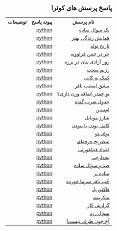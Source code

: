 <!DOCTYPE html>
<html lang="fa" dir="rtl">
<meta charset="utf-8">
<body>

<h2>پاسخ پرسش های کوئرا</h2>

<table style="width:100%">
  <tr>
    <th>نام پرسش</th>
    <th>پیوند پاسخ</th>
    <th>توضیحات</th>
  </tr>
  <tr>
    <td><a href="https://quera.org/problemset/2885/">یک سوال ساده</a></td>
    <td><a href="https://github.com/ciberneticaDieu/quera_questions-_solved/blob/main/quera/A_simple_question.py">python</a></td>
    <td></td>
  </tr>
    <tr>
    <td><a href="https://quera.org/problemset/10325/">همایش زندگی بهتر</a></td>
    <td><a href="https://github.com/ciberneticaDieu/quera_questions_solved/blob/main/quera/Better_Life_Conference.py">python</a></td>
    <td></td>
  </tr>
    <tr>
    <td><a href="https://quera.org/problemset/615/">تاریخ تولد</a></td>
    <td><a href="https://github.com/ciberneticaDieu/quera_questions_solved/blob/main/quera/Date_of_birth.py">python</a></td>
    <td></td>
  </tr>
    <tr>
    <td><a href="https://quera.org/problemset/4065/">خر در چمن فراوونه</a></td>
    <td><a href="https://github.com/ciberneticaDieu/quera_questions_solved/blob/main/quera/Donkeys_abound_in_the_grass!!.py">python</a></td>
    <td></td>
  </tr>
      <tr>
    <td><a href="https://quera.org/problemset/10162/">روز آزادی بیان در برره</a></td>
    <td><a href="https://github.com/ciberneticaDieu/quera_questions_solved/blob/main/quera/Freedom_of_Expression_Day_in_Barre.py">python</a></td>
    <td></td>
  </tr>
      <tr>
    <td><a href="https://quera.org/problemset/20256/">رژیم سخت</a></td>
    <td><a href="https://github.com/ciberneticaDieu/quera_questions_solved/blob/main/quera/Hard_diet.py">python</a></td>
    <td></td>
  </tr>
      <tr>
    <td><a href="https://quera.org/problemset/8838/">کمک به کاپی</a></td>
    <td><a href="https://github.com/ciberneticaDieu/quera_questions_solved/blob/main/quera/Help_copy.py">python</a></td>
    <td></td>
  </tr>
        <tr>
    <td><a href="https://quera.org/problemset/10230/">مشق امشب باقر</a></td>
    <td><a href="https://github.com/ciberneticaDieu/quera_questions_solved/blob/main/quera/Homework_tonight_Baqir.py">python</a></td>
    <td></td>
  </tr>
          <tr>
    <td><a href="https://quera.org/problemset/3404/">تو چقدر اضافه وزن داری؟</a></td>
    <td><a href="https://github.com/ciberneticaDieu/quera_questions_solved/blob/main/quera/How_overweight_are_you.py">python</a></td>
    <td></td>
  </tr>
            <tr>
    <td><a href="https://quera.org/problemset/3409/">جدول ضرب گنده</a></td>
    <td><a href="https://github.com/ciberneticaDieu/quera_questions_solved/blob/main/quera/Large_multiplication_table.py">python</a></td>
    <td></td>
  </tr>
              <tr>
    <td><a href="https://quera.org/problemset/28947/">ام‌سین</a></td>
    <td><a href="https://github.com/ciberneticaDieu/quera_questions_solved/blob/main/quera/M_sin.py">python</a></td>
    <td></td>
  </tr>
                <tr>
    <td><a href="https://quera.org/problemset/17244/">شارژ موبایل</a></td>
    <td><a href="https://github.com/ciberneticaDieu/quera_questions_solved/blob/main/quera/Mobile_charging.py">python</a></td>
    <td></td>
  </tr>
                  <tr>
    <td><a href="https://quera.org/problemset/282/">کامل بودن یا نبودن</a></td>
    <td><a href="https://github.com/ciberneticaDieu/quera_questions_solved/blob/main/quera/Perfection_or_incompleteness.py">python</a></td>
    <td></td>
  </tr>
                    <tr>
    <td><a href="https://quera.org/problemset/616/">توان دو</a></td>
    <td><a href="https://github.com/ciberneticaDieu/quera_questions_solved/blob/main/quera/Power_two.py">python</a></td>
    <td></td>
  </tr>
                      <tr>
    <td><a href="https://quera.org/problemset/2636/">شطرنج حرفه‌ای</a></td>
    <td><a href="https://github.com/ciberneticaDieu/quera_questions_solved/blob/main/quera/Professional_Chess.py">python</a></td>
    <td></td>
  </tr>
                        <tr>
    <td><a href="https://quera.org/problemset/280/">اعداد فیثاغورثی</a></td>
    <td><a href="https://github.com/ciberneticaDieu/quera_questions_solved/blob/main/quera/Pythagorean_numbers.py">python</a></td>
    <td></td>
  </tr>
                          <tr>
    <td><a href="https://quera.org/problemset/3429/">یخدارچی</a></td>
    <td><a href="https://github.com/ciberneticaDieu/quera_questions_solved/blob/main/quera/Refrigerator.py">python</a></td>
    <td></td>
  </tr>
                            <tr>
    <td><a href="https://quera.org/problemset/31025/">صبا و سوال ساده</a></td>
    <td><a href="https://github.com/ciberneticaDieu/quera_questions_solved/blob/main/quera/Saba_and_simple_question.py">python</a></td>
    <td></td>
  </tr>
                              <tr>
    <td><a href="https://quera.org/problemset/3403/">ساده تر</a></td>
    <td><a href="https://github.com/ciberneticaDieu/quera_questions_solved/blob/main/quera/Simpler.py">python</a></td>
    <td></td>
  </tr>
                                <tr>
    <td><a href="https://quera.org/problemset/10231/">خُب باقر سرما خورده</a></td>
    <td><a href="https://github.com/ciberneticaDieu/quera_questions_solved/blob/main/quera/Well_Baqir_has_a_cold.py">python</a></td>
    <td></td>
  </tr>
                                  <tr>
    <td><a href="https://quera.org/problemset/589/">فاکتوریل</a></td>
    <td><a href="https://github.com/ciberneticaDieu/quera_questions_solved/blob/main/quera/factorial.py">python</a></td>
    <td></td>
  </tr>
                                    <tr>
    <td><a href="https://quera.org/problemset/588/">ماکزیمم</a></td>
    <td><a href="https://github.com/ciberneticaDieu/quera_questions_solved/blob/main/quera/maximum.py">python</a></td>
    <td></td>
  </tr>
                                      <tr>
    <td><a href="https://quera.org/problemset/49535/">گزارش کار</a></td>
    <td><a href="https://github.com/ciberneticaDieu/quera_questions_solved/blob/main/quera/work_report.py">python</a></td>
    <td></td>
  </tr>
                                        <tr>
    <td><a href="https://quera.org/problemset/3537/">سوال زرد</a></td>
    <td><a href="https://github.com/ciberneticaDieu/quera_questions_solved/blob/main/quera/yellow_question.py">python</a></td>
    <td></td>
  </tr>
    </tr>
                                        <tr>
    <td><a href="https://quera.org/problemset/3538/">آخ جون طرف نیست!</a></td>
    <td><a href="https://github.com/ciberneticaDieu/quera_questions_solved/blob/main/quera/Hooray_is_not_on_the_side.py">python</a></td>
    <td></td>
  </tr>
</table>
</body>
</html>
